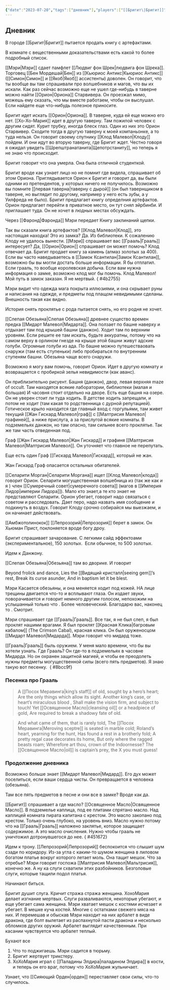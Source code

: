 ```yaml
---
{"date":"2023-07-20","tags":["дневник"],"players":["[[Бригит\|Бригит]]","[[Мэри\|Мэри]]","[[Хо-Хо-Мария\|Хо-Хо-Мария]]","[[Амбжотолинокок\|Амбжотолинокок]]"],"campaign":"GG Dungeon","metadated":true,"dg-publish":true,"permalink":"/20-iyulya-2023/","dgPassFrontmatter":true}
---
```



## Дневник
В городе [[Бригит\|Бригит]] пытается продать книгу с артефактами.

В комнате с вещественными доказательствами есть какой то более подробный список.

[[Мэри\|Мэри]] сдает памфлет [[Людвиг фон Шрек\|людвига фон Шрека]]. Торговец [[Бен Мордешай\|Бен]] из [[Кьюриос Антикс\|Кьюриос Антикс]] ([[Симон\|Симон]] и [[Якоб\|Якоб]] ассистенты) доволен. Он говорит, что ты вообще вы там спрашивали про волшебников и магов, что вы их искали. Как раз сейчас возможно еще не ушел где-нибудь в таверне можно найти [[Орион\|Ориона]] Старвивера. Он проезжал мимо, можешь ему сказать, что мы вместе работаем, чтобы он выслушал. Если найдете еще что-нибудь полезное приносите.

Бригит идет искать [[Орион\|Ориона]]. В таверне, куда ей еще можно его нет. [[Хо-Хо-Мария]] идет в другую таверну. Там пожилой человек с другим сидят. Курит трубку, иногда блеск глаз. Один из них это Орион Старвивер. Сходите тогда в другую таверну к моей компаньонке, а то туда нельзя. Он говорит своему спутнику [[Клод Малевол\|Клоду]] пойдем. И они идут во вторую таверну, где Бригит ждет. Честно говоря я ожидал увидеть [[Шрепштранатанита\|Щепотрстаниту]], но теперь я  не знаю что происходит.

Бригит говорит что она умерла. Она была отличной студенткой.

Бригит вроде как узнает лицо но не помнит где видела, спрашивает об этом Ориона. Приглядывается Орион к Бригит и говорит да, вы были одними из претендентов, у которых ничего не получилось. Возможно вы помните [[первая таверна\|таверну с дырой]] (он был тавернщиком в таверне, но выглядит по другому, например у него есть зубы, а у Уилфреда не было). Бригит предлагает книгу определния артефактов. Орион предлагает перейти в приватное место, он тут снял эйрбинби. И приглашает туда. Он не хочет в людных местах обсуждать.

Через [[Фаронд\|Фаронда]] Мэри передает Книгу заклинаний щепки.

Так вы сказали книга артефактов? [[Клод Малевол\|Клод]], это настоящая находка! Это из замка? Да. Из библиотеки. К сожалению Клоду не удалось вынести. [[Мэри]] спрашивает вас [[Грааль\|Грааль]] интересует? Да, [[Орион\|Орион]] спрашивает он может помочь? Клод отвечает да. Бригит продает книгу за камень (алмаз золотых за 400). Если вы часто наведываетесь в [[Замок Ксантилан\|Замок Ксантилан]], возможно бы вы могли достать больше информации. Я бы отплатил. Если грааль, то вообще королевская добыча. Если вам нужна информация о замке, возможно клод мог бы помочь. Клод Малевол! Мой путь в замок заказан. Я не мертвый.
{ #4b2755}


Мэри видит что одежда мага покрыта иллюзиями, и она скрывает руны и написания на одежде, и предметы под плащом невидимыми сделаны. Внешность такая как видно.

История снять проклятье с рода пытается снять, но его родня не хочет.

[[Слепая Обезьяна\|Слепая Обезьяна]] древнее существо времен предка [[Мидарт Малевол\|Мидарта]]. Она ползает по башне наверху и отдыхает там под крышей башни (данжон). Ходит там по верхним уровням. Если решите ее там искать, будьте аккуратны, потому что на самом верху в орлином гнезде на крыше этой башни живут адские голуби. Огромные голуби из ада. По башне можно путешестваовать снаружи (там есть ступеньки) либо пробираться по внутренним ступеням башни. Обезьяна чаще всего снаружи.

Возможно я могу вам помочь, говорит Орион. Идет в другую комнату и возвращается с пробиркой зелья невидимости (как аванс).

Он приблизительно рисуент. Башня (данжон), двор, левая верхняя maze of occult. Там находятся всякие лаборатории, библиотеки (малая и большая) И часовня стоит отдельно на дворе. Есть еще башня на озере. Он не уверен стоит ли туда ходить. В детстве ходить запрещали, и потом не ходит (там какая то родственница с дурной репутацией). Готическое крыло находится где главный вход с горгульями, там живет текущий [[Жан Гискард Малевол\|граф]] с [[Малтрисия Малевол\|графиней]], а ниже прислуга, а за прислугой всякие комнаты. В подземельях данжон, но там опасно, там сильнее всего проклятье. Так же там часть отведенная под.

Граф [[Жан Гискард Малевол\|Жан Гискард]] и графиня [[Малтрисия Малевол\|Малтрисия Малевол]]. Он уточняет что главное не перепутать.

Еще есть один Граф [[Гискард Малевол\|Гискард]], который не жан.

Жан Гискард Граф опасается остальных обитателей.

[[Селарити Морган\|Селарити Моргана]] ищет [[Клод Малевол\|клода]] говорит Орион. Селарити могущественная волшебница из (так же как и я ) член [[Сумеречный совет\|сумеречного совета]] (магов в [[Империя Лидор\|империи Лидора]]). Мало кто знает,а те кто знает не представляют Селарити. Орион убегает, говорит надо связаться с советом и расследовать. Дает перо, надо назвать имя сообщение и подкинуть в воздух. Говорит Клоду срочно собирайся мы выезжаем, и он начинает действовать.

[[Амбжотолинокок]] [[Лепрозорий\|Лепрозория]] берет в замок. Он Хьюман Прист, поклоняется вроде богу дроу.

Бригит спрашивает зачарование. С легкими сайд эффектоами (экспериментальное), 150 золотых.  Если обычное, то 500 золотых.

Идем к Данжону.

[[Слепая Обезьяна\|Обезьяна]] там во дворике. И говорит

Beyond frolick and dance, Lies the [[Видящий кристалл\|seeing gem]]’s rest, Break its curse asunder, And in baptism let it be blest.

Мэри Касается обезьяны, и она меняется ходит под кожей. НА лице трещины двигается что-то и всплывают глаза. Он издает звуки, поворачивается и говорит немного другим голосом, непохожим на услышанный только что . Более человеческий. Благодарю вас, наконец то . Смотрит.

Мэри спрашивает где [[Грааль\|Грааль]]. Все так, я не был слеп, я был проклят нашими врагами. Я был проклят [[Красная Клика\|багровым кабалом]] (The Crimson Cabal), красная клика. Он был оруженосцом [[Мидарт Малевол\|Мидарда]]. Мэри говорит что мидард тоже.

[[Грааль\|Грааль]] быль оружием. У меня мало времени, что бы вы хотели узнать. Где Грааль? Он где-то в подземельях в часовне Мидарда. Но он охранен защитной магией, и чтобы ее преодолеть нужны предметы могущественной силы (всего пять предметов). Я знаю такую вот песенку. 
{ #8bcc9f}


### Песенка про Грааль

>A [[Посох Меравинга\|king’s staff]] of old, sought by a hero’s heart;
>Are the only things which allow its sight.
>Another king’s case, or heart’s miraculous blood ,
>Shall make the vision firm, and subject to touch!
>Yet [[Освященное Масло\|cleansing oil]] or a headpiece of gold,
>Are required to break a shadowy fate of old.

>And what came of them, that is rarely told,
>The [[Посох Меравинга\|Meroving sceptre]] is seated in marble cold;
>Roland’s heart, yearning for the hunt,
>Has found a rest in a brotherly fold;
>A pretty regal case decorates its home,
>But only where the ragged beasts roam;
>Wherefore art thou, crown of the Indoornesse?
>The [[Освященное Масло\|oil]] is captain’s prey, the X you must guess!

### Продолжение дневника

Возможно больше знает [[Мидарт Малевол\|Мидард]]. Его дух может поселиться, если ваши сердца чисты. Он превращается в человека (обезьяна).

Там все пять предметов в песне и они все в замке? Вроде как да.

[[Бригит]] спрашивает а где масло? [[Освященное Масло\|Освященное Масло]]. В подземелье каплица, под ее плитами спрятано масло. Над каплицей комната пирата капитана с крестом. Это масло закопано под крестом. Только очень глубоко, на уровень вниз. Масло нужно потому что на [[Грааль\|Грааль]] наложено заклятье, которое защищает содержимое. А это масло очисления. Нужно чтобы грааль не уничтожил дотронувшегося до нее.
{ #451672}


Идем к трону. [[Лепрозорий\|Лепрозорий]] беспокоится что слышит шум сзади по коридору. Из-за угла с каким-то шумом женщина в лиловом богатом платье вокруг которого летает моль. Она тащит мешок. Что за отребье? Мэри говорит госпожа [[Малтрисия Малевол\|Мальтрисия]], конечно же. А ну ка слуги схватили этих разбойников. Безголовые слуги, которые тащили подол платья.

Начинают биться.

Бригит душит слуга. Кричит стража стража женщина. ХохоМария делает изгнание мертвых. Слуги разваливаются, некоторые убегают, и еще убегает сама женщина. Мэри хватает мешок с костями исчезает и убегает. В мешке куча костей. Многие с остатками свежего мяса на них. И перемешав и обыскав Мэри находит на них арбалет в виде дракона, где болт вылетает из распахнутой пасти дракона и несколько обломков других оружий. Арбалет выглядит качественным. При касании чувствуется что арбалет теплый.

Бухают все

1. Что то поджигаешь. Мэри садится в тюрьму.
2. Бригит жертвует трикстеру.
3. ХоХоМария играл с [[Паладины Элдира\|паладином Элдира]] в кости, и теперь он его враг, потому что ХоХоМария жульничает.

Узнает, что [[Сияющий Орден\|орден]] переставляет свои силы, что-то случилось.